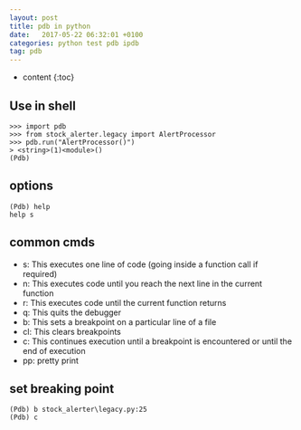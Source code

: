 ```yaml
---
layout: post
title: pdb in python
date:   2017-05-22 06:32:01 +0100
categories: python test pdb ipdb
tag: pdb
---
```


* content
{:toc}

## Use in shell
```
>>> import pdb
>>> from stock_alerter.legacy import AlertProcessor
>>> pdb.run("AlertProcessor()")
> <string>(1)<module>()
(Pdb)
```

## options
```
(Pdb) help
help s
```

## common cmds

* s: This executes one line of code (going inside a function call if required)
* n: This executes code until you reach the next line in the current function
* r: This executes code until the current function returns
* q: This quits the debugger
* b: This sets a breakpoint on a particular line of a file
* cl: This clears breakpoints
* c: This continues execution until a breakpoint is encountered or until the end of execution
* pp: pretty print


## set breaking point
```
(Pdb) b stock_alerter\legacy.py:25
(Pdb) c
```

[jekyll]:      http://jekyllrb.com
[jekyll-gh]:   https://github.com/jekyll/jekyll
[jekyll-help]: https://github.com/jekyll/jekyll-help
